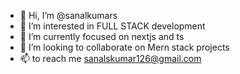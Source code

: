 - 👋 Hi, I’m @sanalkumars
- 👀 I’m interested in FULL STACK development
- 🌱 I’m currently focused on nextjs and ts
- 💞️ I’m looking to collaborate on Mern stack projects
- 📫  to reach me sanalskumar126@gmail.com

<!---
sanalkumars/sanalkumars is a ✨ special ✨ repository because its `README.md` (this file) appears on your GitHub profile.
You can click the Preview link to take a look at your changes.
--->
